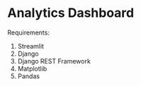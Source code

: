 # Analytics Dashboard

Requirements:
1. Streamlit
3. Django
4. Django REST Framework
5. Matplotlib
6. Pandas

